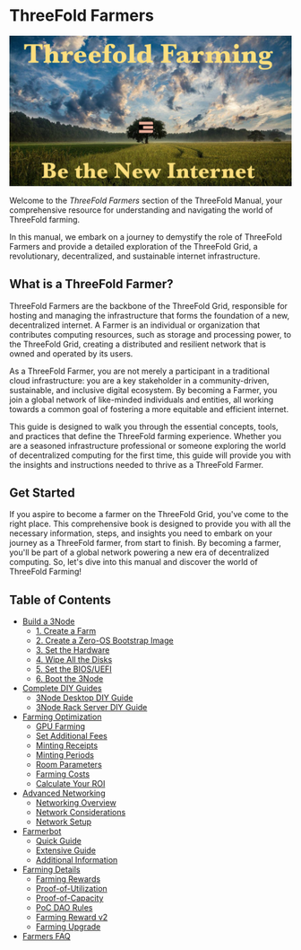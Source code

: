 # ThreeFold Farmers

![Farming_Title](./img/farming_30.png)

Welcome to the *ThreeFold Farmers* section of the ThreeFold Manual, your comprehensive resource for understanding and navigating the world of ThreeFold farming. 

In this manual, we embark on a journey to demystify the role of ThreeFold Farmers and provide a detailed exploration of the ThreeFold Grid, a revolutionary, decentralized, and sustainable internet infrastructure.

## What is a ThreeFold Farmer?
ThreeFold Farmers are the backbone of the ThreeFold Grid, responsible for hosting and managing the infrastructure that forms the foundation of a new, decentralized internet. A Farmer is an individual or organization that contributes computing resources, such as storage and processing power, to the ThreeFold Grid, creating a distributed and resilient network that is owned and operated by its users.

As a ThreeFold Farmer, you are not merely a participant in a traditional cloud infrastructure: you are a key stakeholder in a community-driven, sustainable, and inclusive digital ecosystem. By becoming a Farmer, you join a global network of like-minded individuals and entities, all working towards a common goal of fostering a more equitable and efficient internet.

This guide is designed to walk you through the essential concepts, tools, and practices that define the ThreeFold farming experience. Whether you are a seasoned infrastructure professional or someone exploring the world of decentralized computing for the first time, this guide will provide you with the insights and instructions needed to thrive as a ThreeFold Farmer.

## Get Started

If you aspire to become a farmer on the ThreeFold Grid, you've come to the right place. This comprehensive book is designed to provide you with all the necessary information, steps, and insights you need to embark on your journey as a ThreeFold farmer, from start to finish. By becoming a farmer, you'll be part of a global network powering a new era of decentralized computing. So, let's dive into this manual and discover the world of ThreeFold Farming!

<h2> Table of Contents </h2>

- [Build a 3Node](./3node_building/3node_building.md)
  - [1. Create a Farm](./3node_building/1_create_farm.md)
  - [2. Create a Zero-OS Bootstrap Image](./3node_building/2_bootstrap_image.md)
  - [3. Set the Hardware](./3node_building/3_set_hardware.md)
  - [4. Wipe All the Disks](./3node_building/4_wipe_all_disks.md)
  - [5. Set the BIOS/UEFI](./3node_building/5_set_bios_uefi.md)
  - [6. Boot the 3Node](./3node_building/6_boot_3node.md)
- [Complete DIY Guides](./complete_diy_guides/complete_diy_guides_readme.md)
  - [3Node Desktop DIY Guide](./complete_diy_guides/3node_diy_desktop/3node_diy_desktop.md)
  - [3Node Rack Server DIY Guide](./complete_diy_guides/3node_diy_rack_server/3node_diy_rack_server.md)
- [Farming Optimization](./farming_optimization/farming_optimization.md)
  - [GPU Farming](./3node_building/gpu_farming.md)
  - [Set Additional Fees](./farming_optimization/set_additional_fees.md)
  - [Minting Receipts](./3node_building/minting_receipts.md)
  - [Minting Periods](./farming_optimization/minting_periods.md)
  - [Room Parameters](./farming_optimization/farm_room_parameters.md)
  - [Farming Costs](./farming_optimization/farming_costs.md)
  - [Calculate Your ROI](./farming_optimization/calculate_roi.md)
- [Advanced Networking](./advanced_networking/advanced_networking_toc.md)
  - [Networking Overview](./advanced_networking/networking_overview.md)
  - [Network Considerations](./advanced_networking/network_considerations.md)
  - [Network Setup](./advanced_networking/network_setup.md)
- [Farmerbot](./farmerbot/farmerbot_intro.md)
  - [Quick Guide](./farmerbot/farmerbot_quick.md)
  - [Extensive Guide](./farmerbot/farmerbot.md)
  - [Additional Information](./farmerbot/farmerbot_information.md)
- [Farming Details](../wiki/tfgrid/farming/farming_toc.md)
  - [Farming Rewards](../wiki/tfgrid/farming/farming_reward.md)
  - [Proof-of-Utilization](../wiki/tfgrid/farming/proof_of_utilization.md)
  - [Proof-of-Capacity](../wiki/tfgrid/farming/proof_of_capacity.md)
  - [PoC DAO Rules](../wiki/tfgrid/farming/poc_dao_rules.md)
  - [Farming Reward v2](../wiki/tfgrid/farming/farming_reward2.md)
  - [Farming Upgrade](../wiki/tfgrid/farming/farming_upgrade_2_3.md)
- [Farmers FAQ](../faq/faq.md#farmers-faq)